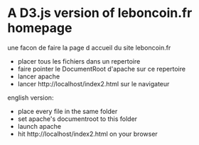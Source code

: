 # A D3.js version of leboncoin.fr homepage

une facon de faire la page d accueil du site leboncoin.fr

- placer tous les fichiers dans un repertoire 
- faire pointer le DocumentRoot d'apache sur ce repertoire
- lancer apache
- lancer http://localhost/index2.html sur le navigateur

english version:
- place every file in the same folder
- set apache's documentroot to this folder
- launch apache
- hit http://localhost/index2.html on your browser

